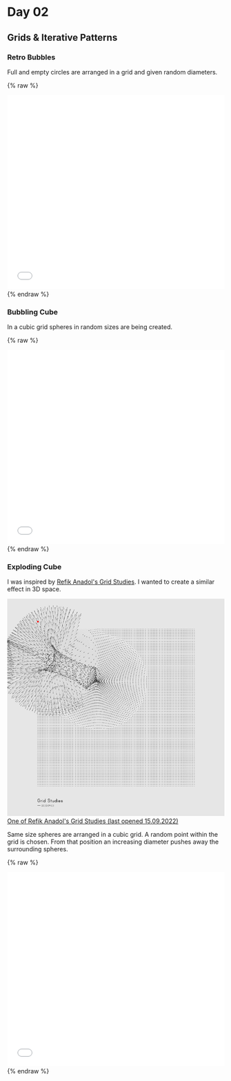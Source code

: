 # Day 02

## Grids & Iterative Patterns

### Retro Bubbles

Full and empty circles are arranged in a grid and given random diameters.

{% raw %}
<iframe src="content/day02/01/embed.html" width="100%" height="450" frameborder="no"></iframe>
{% endraw %}

### Bubbling Cube

In a cubic grid spheres in random sizes are being created.

{% raw %}
<iframe src="content/day02/02/embed.html" width="100%" height="450" frameborder="no"></iframe>
{% endraw %}

### Exploding Cube

I was inspired by [Refik Anadol's Grid Studies](https://www.behance.net/gallery/8070375/Generative-Sketches-()-Grid-Studies). I wanted to create a similar effect in 3D space.

![Example Image](content/day02/references/refik_anadol.jpg)
[One of Refik Anadol's Grid Studies (last opened 15.09.2022)](https://www.behance.net/gallery/8070375/Generative-Sketches-()-Grid-Studies/modules/61037471)

Same size spheres are arranged in a cubic grid. A random point within the grid is chosen. From that position an increasing diameter pushes away the surrounding spheres.

{% raw %}
<iframe src="content/day02/03/embed.html" width="100%" height="450" frameborder="no"></iframe>
{% endraw %}